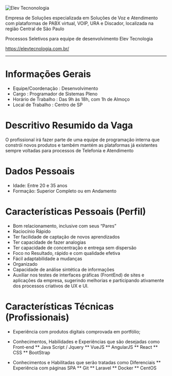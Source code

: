 ![Elev Tecnonologia](https://elevtecnologia.com.br/wp-content/uploads/2019/10/elev_transparente_1.png "Elev Tecnonologia")

Empresa de Soluções especializada em Soluções de Voz e Atendimento com plataformas de PABX virtual, VOIP, URA e Discador, localizada na região Central de São Paulo

Processos Seletivos para equipe de desenvolvimento Elev Tecnologia  

https://elevtecnologia.com.br/  

---

# Informações Gerais
* Equipe/Coordenação	: Desenvolvimento
* Cargo	: Programador de Sistemas Pleno
* Horário de Trabalho	: Das 9h às 18h, com 1h de Almoço
* Local de Trabalho	: Centro de SP

# Descritivo Resumido da Vaga
O profissional irá fazer parte de uma equipe de programação interna que constrói novos produtos e também mantém as plataformas já existentes sempre voltadas para processos de Telefonia e Atendimento


# Dados Pessoais
* Idade: Entre 20 e 35 anos
* Formação: Superior Completo ou em Andamento

# Características Pessoais (Perfil)

* Bom relacionamento, inclusive com seus “Pares”
* Raciocínio Rápido
* Ter facilidade de captação de novos aprendizados
* Ter capacidade de fazer analogias
* Ter capacidade de concentração e entrega sem dispersão
* Foco no Resultado, rápido e com qualidade efetiva
* Fácil adaptabilidade a mudanças
* Organizado
* Capacidade de análise sintética de informações
* Auxiliar nos testes de interfaces gráficas (FrontEnd) de sites e aplicações da empresa, sugerindo melhorias e participando ativamente dos processos criativos de UX e UI.

# Características Técnicas (Profissionais)
* Experiência com produtos digitais comprovada em portfólio;
* Conhecimentos, Habilidades e Experiências que são desejadas como Front-end
** Java Script / Jquery
** VueJS
** AngularJS
** React
** CSS
** BootStrap

*	Conhecimentos e Habilitadas que serão tratadas como Diferenciais
**	Experiência com páginas SPA
** Git
** 	Laravel
** 	Docker
** 	CentOS 


